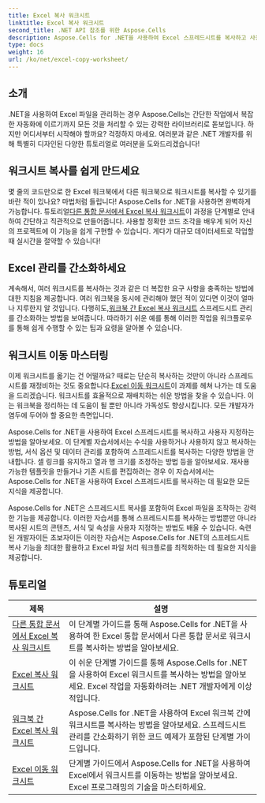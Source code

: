 ```yaml
---
title: Excel 복사 워크시트
linktitle: Excel 복사 워크시트
second_title: .NET API 참조를 위한 Aspose.Cells
description: Aspose.Cells for .NET을 사용하여 Excel 스프레드시트를 복사하고 사용자 지정하는 방법을 알아보세요. 데이터 조작 및 서식 지정을 마스터하기 위한 자세한 튜토리얼.
type: docs
weight: 16
url: /ko/net/excel-copy-worksheet/
---
```

## 소개

.NET을 사용하여 Excel 파일을 관리하는 경우 Aspose.Cells는 간단한 작업에서 복잡한 자동화에 이르기까지 모든 것을 처리할 수 있는 강력한 라이브러리로 돋보입니다. 하지만 어디서부터 시작해야 할까요? 걱정하지 마세요. 여러분과 같은 .NET 개발자를 위해 특별히 디자인된 다양한 튜토리얼로 여러분을 도와드리겠습니다!

## 워크시트 복사를 쉽게 만드세요

 몇 줄의 코드만으로 한 Excel 워크북에서 다른 워크북으로 워크시트를 복사할 수 있기를 바란 적이 있나요? 마법처럼 들립니다! Aspose.Cells for .NET을 사용하면 완벽하게 가능합니다. 튜토리얼[다른 통합 문서에서 Excel 복사 워크시트](./excel-copy-worksheet-from-other-workbook/)이 과정을 단계별로 안내하여 간단하고 직관적으로 만들어줍니다. 사용할 정확한 코드 조각을 배우게 되어 자신의 프로젝트에 이 기능을 쉽게 구현할 수 있습니다. 게다가 대규모 데이터세트로 작업할 때 실시간을 절약할 수 있습니다!

## Excel 관리를 간소화하세요

 계속해서, 여러 워크시트를 복사하는 것과 같은 더 복잡한 요구 사항을 충족하는 방법에 대한 지침을 제공합니다. 여러 워크북을 동시에 관리해야 했던 적이 있다면 이것이 얼마나 지루한지 알 것입니다. 다행히도,[워크북 간 Excel 복사 워크시트](./excel-copy-worksheets-between-workbooks/) 스프레드시트 관리를 간소화하는 방법을 보여줍니다. 따라하기 쉬운 예를 통해 이러한 작업을 워크플로우를 통해 쉽게 수행할 수 있는 팁과 요령을 알아볼 수 있습니다.

## 워크시트 이동 마스터링

 이제 워크시트를 옮기는 건 어떨까요? 때로는 단순히 복사하는 것만이 아니라 스프레드시트를 재정비하는 것도 중요합니다.[Excel 이동 워크시트](./excel-move-worksheet/)이 과제를 헤쳐 나가는 데 도움을 드리겠습니다. 워크시트를 효율적으로 재배치하는 쉬운 방법을 찾을 수 있습니다. 이는 워크북을 정리하는 데 도움이 될 뿐만 아니라 가독성도 향상시킵니다. 모든 개발자가 염두에 두어야 할 중요한 측면입니다.

Aspose.Cells for .NET을 사용하여 Excel 스프레드시트를 복사하고 사용자 지정하는 방법을 알아보세요. 이 단계별 자습서에서는 수식을 사용하거나 사용하지 않고 복사하는 방법, 서식 옵션 및 데이터 관리를 포함하여 스프레드시트를 복사하는 다양한 방법을 안내합니다. 셀 링크를 유지하고 열과 행 크기를 조정하는 방법 등을 알아보세요. 재사용 가능한 템플릿을 만들거나 기존 시트를 편집하려는 경우 이 자습서에서는 Aspose.Cells for .NET을 사용하여 Excel 스프레드시트를 복사하는 데 필요한 모든 지식을 제공합니다.

Aspose.Cells for .NET은 스프레드시트 복사를 포함하여 Excel 파일을 조작하는 강력한 기능을 제공합니다. 이러한 자습서를 통해 스프레드시트를 복사하는 방법뿐만 아니라 복사된 시트의 콘텐츠, 서식 및 속성을 사용자 지정하는 방법도 배울 수 있습니다. 숙련된 개발자이든 초보자이든 이러한 자습서는 Aspose.Cells for .NET의 스프레드시트 복사 기능을 최대한 활용하고 Excel 파일 처리 워크플로를 최적화하는 데 필요한 지식을 제공합니다.

## 튜토리얼 
| 제목 | 설명 |
| --- | --- |
| [다른 통합 문서에서 Excel 복사 워크시트](./excel-copy-worksheet-from-other-workbook/) | 이 단계별 가이드를 통해 Aspose.Cells for .NET을 사용하여 한 Excel 통합 문서에서 다른 통합 문서로 워크시트를 복사하는 방법을 알아보세요. |  
| [Excel 복사 워크시트](./excel-copy-worksheet/) | 이 쉬운 단계별 가이드를 통해 Aspose.Cells for .NET을 사용하여 Excel 워크시트를 복사하는 방법을 알아보세요. Excel 작업을 자동화하려는 .NET 개발자에게 이상적입니다. |  
| [워크북 간 Excel 복사 워크시트](./excel-copy-worksheets-between-workbooks/) | Aspose.Cells for .NET을 사용하여 Excel 워크북 간에 워크시트를 복사하는 방법을 알아보세요. 스프레드시트 관리를 간소화하기 위한 코드 예제가 포함된 단계별 가이드입니다. |  
| [Excel 이동 워크시트](./excel-move-worksheet/) | 단계별 가이드에서 Aspose.Cells for .NET을 사용하여 Excel에서 워크시트를 이동하는 방법을 알아보세요. Excel 프로그래밍의 기술을 마스터하세요. |  